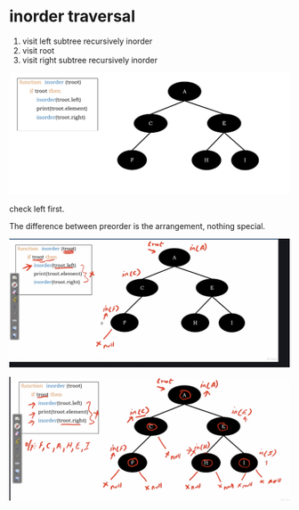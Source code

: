 # inorder traversal

1. visit left subtree recursively inorder
2. visit root 
3. visit right subtree recursively inorder

<img src='../assets/167_1.png'></img>

check left first.

The difference between preorder is the arrangement, nothing special.

<img src='../assets/167_2.png'></img>

<img src='../assets/167_3.png'></img>
